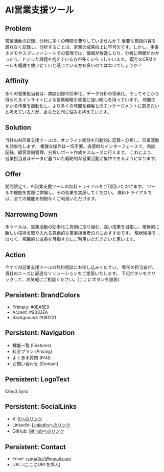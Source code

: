 # AI営業支援ツール
## Problem
営業活動の記録、分析に多くの時間を費やしていませんか？  重要な商談内容を漏れなく記録し、分析することは、営業の成果向上に不可欠です。しかし、手書きメモやスプレッドシートでの管理では、情報が散逸したり、分析に時間がかかったり、といった課題を抱えている方が多くいらっしゃいます。  既存のCRMツールも複雑で使いにくいと感じている方も多いのではないでしょうか？


## Affinity
多くの営業担当者は、商談記録の効率化、データ分析の簡素化、そしてそこから得られるインサイトによる営業戦略の改善に強い関心を持っています。  時間のかかる作業を自動化し、より多くの時間を顧客とのエンゲージメントに割きたいと考えている方が、あなたと同じ悩みを抱えています。


## Solution
当社のAI営業支援ツールは、オンライン商談を自動的に記録・分析し、営業活動を効率化します。  複雑な操作は一切不要。直感的なインターフェースで、商談記録、顧客情報管理、分析レポート作成をスムーズに行えます。  これにより、営業担当者はデータに基づいた戦略的な営業活動に集中できるようになります。


## Offer
期間限定で、AI営業支援ツールの無料トライアルをご利用いただけます。  ツールの機能を実際に体験し、その効果を実感してください。  無料トライアルでは、全ての機能を制限なくご利用いただけます。


## Narrowing Down
本ツールは、営業活動の効率化に真剣に取り組む、高い成果を目指し、積極的に新しい技術を取り入れる意欲的な営業担当者の方におすすめです。  現状維持ではなく、飛躍的な成長を目指す方にご利用いただきたいと思います。


## Action
今すぐAI営業支援ツールの無料相談にお申し込みください。  専任の担当者が、貴社のニーズに最適なソリューションをご提案いたします。  下記ボタンをクリックして、お気軽にご相談ください。(ここにボタンを設置)


## Persistent: BrandColors
- Primary: #0EA5E9
- Accent: #9333EA
- Background: #0B1221
## Persistent: Navigation
- 機能一覧 (Features)
- 料金プラン (Pricing)
- よくある質問 (FAQ)
- お問い合わせ (Contact)
## Persistent: LogoText
Cloud Sync
## Persistent: SocialLinks
- X: [Xへのリンク](ここにXのリンクを挿入)
- LinkedIn: [LinkedInへのリンク](ここにLinkedInのリンクを挿入)
- GitHub: [GitHubへのリンク](ここにGitHubのリンクを挿入)
## Persistent: Contact
- Email: ryoga3or1@gmail.com
- URL: (ここにURLを挿入)
